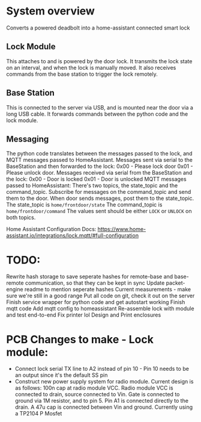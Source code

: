 
# System overview
Converts a powered deadbolt into a home-assistant connected smart lock

## Lock Module
This attaches to and is powered by the door lock. It transmits the lock state on an interval, and when the lock is manually moved. It also receives commands from the base station to trigger the lock remotely.

## Base Station
This is connected to the server via USB, and is mounted near the door via a long USB cable. It forwards commands between the python code and the lock module.

## Messaging
The python code translates between the messages passed to the lock, and MQTT messages passed to HomeAssistant. 
Messages sent via serial to the BaseStation and then forwarded to the lock:
    0x00 - Please lock door
    0x01 - Please unlock door.
Messages received via serial from the BaseStation and the lock:
    0x00 - Door is locked
    0x01 - Door is unlocked
MQTT messages passed to HomeAssistant:
There's two topics, the state_topic and the command_topic. Subscribe for messages on the command_topic and send them to the door. When door sends messages, post them to the state_topic.
The state_topic is `home/frontdoor/state`
The command_topic is `home/frontdoor/command`
The values sent should be either `LOCK` or `UNLOCK` on both topics.

Home Assistant Configuration Docs: https://www.home-assistant.io/integrations/lock.mqtt/#full-configuration




# TODO:

Rewrite hash storage to save seperate hashes for remote-base and base-remote communication, so that they can be kept in sync
Update packet-engine readme to mention seperate hashes
Current measurements - make sure we're still in a good range
Put all code on git, check it out on the server
Finish service wrapper for python code and get autostart working
Finish mqtt code
Add mqtt config to homeassistant
Re-assemble lock with module and test end-to-end
Fix printer lol
Design and Print enclosures



# PCB Changes to make - Lock module:
- Connect lock serial TX line to A2 instead of pin 10 - Pin 10 needs to be an output since it's the default SS pin
- Construct new power supply system for radio module. Current design is as follows:
    100n cap at radio module VCC. Radio module VCC is connected to drain, source connected to Vin. Gate is connected to ground via 1M resistor, and to pin 5. Pin A1 is connected directly to the drain. A 47u cap is connected between Vin and ground.
    Currently using a TP2104 P Mosfet
